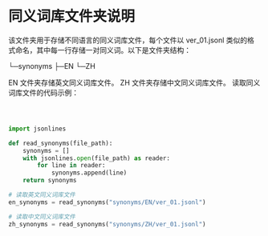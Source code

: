 # 同义词库文件夹说明

该文件夹用于存储不同语言的同义词库文件，每个文件以 ver_01.jsonl 类似的格式命名，其中每一行存储一对同义词。以下是文件夹结构：

└─synonyms
    ├─EN
    └─ZH

EN 文件夹存储英文同义词库文件。
ZH 文件夹存储中文同义词库文件。
读取同义词库文件的代码示例：


```python



import jsonlines

def read_synonyms(file_path):
    synonyms = []
    with jsonlines.open(file_path) as reader:
        for line in reader:
            synonyms.append(line)
    return synonyms

# 读取英文同义词库文件
en_synonyms = read_synonyms("synonyms/EN/ver_01.jsonl")

# 读取中文同义词库文件
zh_synonyms = read_synonyms("synonyms/ZH/ver_01.jsonl")

```
